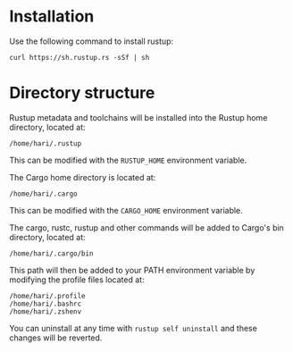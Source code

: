 # Installation
Use the following command to install rustup:

`curl https://sh.rustup.rs -sSf | sh`

# Directory structure
Rustup metadata and toolchains will be installed into the Rustup home directory, located at:

`/home/hari/.rustup`

This can be modified with the `RUSTUP_HOME` environment variable.


The Cargo home directory is located at:

`/home/hari/.cargo` 

This can be modified with the `CARGO_HOME` environment variable. 


The cargo, rustc, rustup and other commands will be added to Cargo's bin directory, located at: 

`/home/hari/.cargo/bin`


This path will then be added to your PATH environment variable by modifying the profile files located at:

`/home/hari/.profile`\
`/home/hari/.bashrc`\
`/home/hari/.zshenv`


You can uninstall at any time with `rustup self uninstall` and these changes will be reverted.
